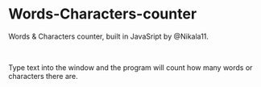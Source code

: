 # Words-Characters-counter
<p>Words & Characters counter, built in JavaSript by @Nikala11.</p>
<br/>
<p>Type text into the window and the program will count how many words or characters there are.</p>
